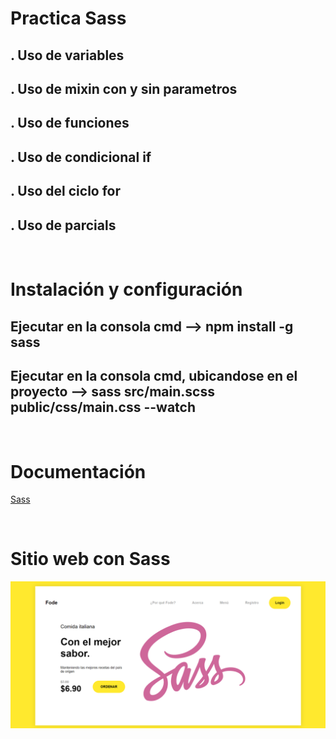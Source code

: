 # Practica Sass
## . Uso de variables
## . Uso de mixin con y sin parametros
## . Uso de funciones
## . Uso de condicional if
## . Uso del ciclo for
## . Uso de parcials

<br/>

# Instalación y configuración 
## Ejecutar en la consola cmd --> npm install -g sass
## Ejecutar en la consola cmd, ubicandose en el proyecto --> sass src/main.scss public/css/main.css --watch

<br/>

# Documentación
[Sass](https://sass-lang.com/documentation/)

<br/>

# Sitio web con Sass
![Sass](/public/assets/sass.png)